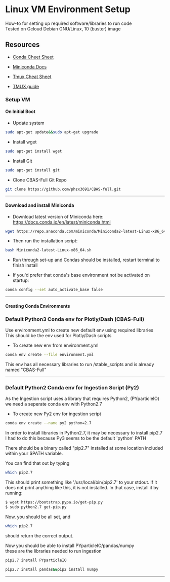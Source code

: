 # Linux VM Environment Setup

How-to for setting up required software/libraries to run code  
Tested on Gcloud  Debian GNU/Linux, 10 (buster) image

## Resources

* [Conda Cheet Sheet](https://docs.conda.io/projects/conda/en/latest/_downloads/843d9e0198f2a193a3484886fa28163c/conda-cheatsheet.pdf)

* [Miniconda Docs](https://docs.conda.io/en/latest/miniconda.html)

* [Tmux Cheat Sheet](https://tmuxcheatsheet.com/)

* [TMUX guide](https://tmuxguide.readthedocs.io/en/latest/index.html)

### Setup VM

#### On Initial Boot

* Update system

```bash
sudo apt-get update&&sudo apt-get upgrade
```
* Install wget

```bash
sudo apt-get install wget
```

* Install Git

```bash
sudo apt-get install git
```

* Clone CBAS-Full Git Repo

```bash
git clone https://github.com/phzx3691/CBAS-full.git
```

---

#### Download and install Miniconda

* Download latest version of Miniconda here:  
https://docs.conda.io/en/latest/miniconda.html

```bash
wget https://repo.anaconda.com/miniconda/Miniconda2-latest-Linux-x86_64.sh
```

* Then run the installation script:

```bash
bash Miniconda2-latest-Linux-x86_64.sh
```

* Run through set-up and Condas should be installed, restart terminal to finish install

* If you'd prefer that conda's base environment not be activated on startup:  

```bash
conda config --set auto_activate_base false
```

---

#### Creating Conda Environments

### Default Python3 Conda env for Plotly/Dash (CBAS-Full)

Use environment.yml to create new default env using required libraries  
This should be the env used for Plotly/Dash scripts  

* To create new env from environment.yml

```bash
conda env create --file environment.yml
```

This env has all necessary libraries to run /stable_scripts and is already named "CBAS-Full"

*** 

### Default Python2 Conda env for Ingestion Script (Py2)

As the Ingestion script uses a library that requires Python2, (PYparticleIO) we need a seperate conda env with Python2.7

* To create new Py2 env for ingestion script

```bash
conda env create --name py2 python=2.7
```

In order to install libraries in Python2.7, it may be necessary to install pip2.7 
I had to do this because Py3 seems to be the default 'python' PATH

There should be a binary called "pip2.7" installed at some location included within your $PATH variable.

You can find that out by typing

```bash
which pip2.7
```

This should print something like '/usr/local/bin/pip2.7' to your stdout. If it does not print anything like this, it is not installed. In that case, install it by running:

```bash
$ wget https://bootstrap.pypa.io/get-pip.py
$ sudo python2.7 get-pip.py
```

Now, you should be all set, and

```bash
which pip2.7
```

should return the correct output.

Now you should be able to install PYparticleIO/pandas/numpy  
these are the libraries needed to run ingestion

```bash
pip2.7 install PYparticleIO
```

```bash
pip2.7 install pandas&&pip2 install numpy
```

---

